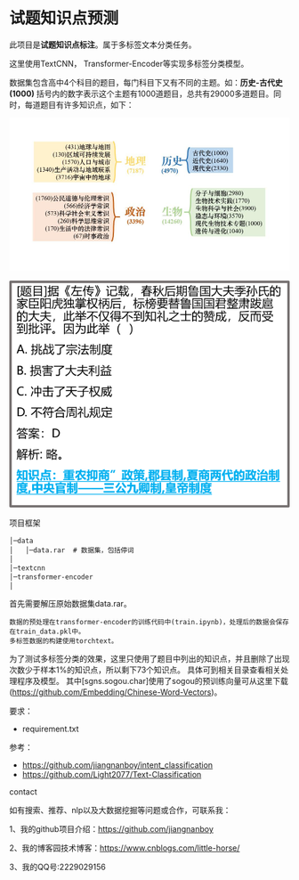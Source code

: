 # 试题知识点预测

此项目是**试题知识点标注**。属于多标签文本分类任务。

这里使用TextCNN， Transformer-Encoder等实现多标签分类模型。


数据集包含高中4个科目的题目，每门科目下又有不同的主题。如：**历史-古代史(1000)** 括号内的数字表示这个主题有1000道题目，总共有29000多道题目。同时，每道题目有许多知识点，如下：


![image](https://raw.githubusercontent.com/jiangnanboy/knowledge-automatic-tagging/master/img/rawdata1.jpg)


![image](https://raw.githubusercontent.com/jiangnanboy/knowledge-automatic-tagging/master/img/rawdata2.png)


项目框架

```
│─data
│   │─data.rar  # 数据集，包括停词
│   
│─textcnn  
│─transformer-encoder
│
```

首先需要解压原始数据集data.rar。

    数据的预处理在transformer-encoder的训练代码中(train.ipynb)，处理后的数据会保存在train_data.pkl中。
    多标签数据的构建使用torchtext。

为了测试多标签分类的效果，这里只使用了题目中列出的知识点，并且删除了出现次数少于样本1%的知识点，所以剩下73个知识点。
具体可到相关目录查看相关处理程序及模型。
其中[sgns.sogou.char]使用了sogou的预训练向量可从这里下载(https://github.com/Embedding/Chinese-Word-Vectors)。

要求：
* requirement.txt

参考：
* https://github.com/jiangnanboy/intent_classification
* https://github.com/Light2077/Text-Classification

contact

如有搜索、推荐、nlp以及大数据挖掘等问题或合作，可联系我：

1、我的github项目介绍：https://github.com/jiangnanboy

2、我的博客园技术博客：https://www.cnblogs.com/little-horse/

3、我的QQ号:2229029156


